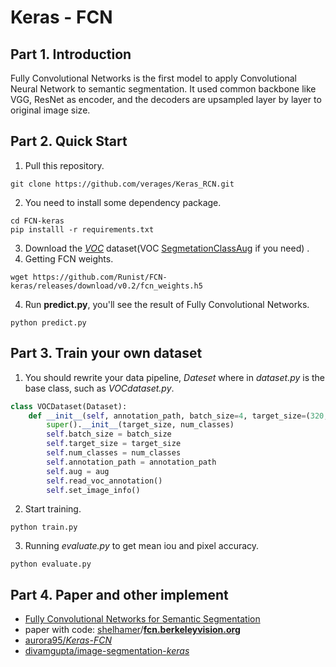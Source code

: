 # Keras  - FCN

## Part 1. Introduction

Fully Convolutional Networks is the first model to apply Convolutional Neural Network to semantic segmentation. It used common backbone like VGG, ResNet as encoder, and the decoders are upsampled layer by layer to original image size.


## Part 2. Quick  Start

1. Pull this repository.

```shell
git clone https://github.com/verages/Keras_RCN.git
```

2. You need to install some dependency package.

```shell
cd FCN-keras
pip installl -r requirements.txt
```

3. Download the *[VOC](https://www.kaggle.com/huanghanchina/pascal-voc-2012)* dataset(VOC [SegmetationClassAug](http://home.bharathh.info/pubs/codes/SBD/download.html) if you need) .
4. Getting FCN weights.

```shell
wget https://github.com/Runist/FCN-keras/releases/download/v0.2/fcn_weights.h5
```

4. Run **predict.py**, you'll see the result of Fully Convolutional Networks.

```shell
python predict.py
```

## Part 3. Train your own dataset
1. You should rewrite your data pipeline, *Dateset* where in *dataset.py* is the base class, such as  *VOCdataset.py*.

```python
class VOCDataset(Dataset):
    def __init__(self, annotation_path, batch_size=4, target_size=(320, 320), num_classes=21, aug=False):
        super().__init__(target_size, num_classes)
        self.batch_size = batch_size
        self.target_size = target_size
        self.num_classes = num_classes
        self.annotation_path = annotation_path
        self.aug = aug
        self.read_voc_annotation()
        self.set_image_info()
```

2. Start training.

```shell
python train.py
```

3. Running *evaluate.py* to get mean iou and pixel accuracy.

```shell
python evaluate.py
```

## Part 4. Paper and other implement

- [Fully Convolutional Networks for Semantic Segmentation](https://arxiv.org/abs/1411.4038)
- paper with code: [shelhamer](https://github.com/shelhamer)/**[fcn.berkeleyvision.org](https://github.com/shelhamer/fcn.berkeleyvision.org)**
- [aurora95/*Keras*-*FCN*](https://github.com/aurora95/Keras-FCN)
- [divamgupta/image-segmentation-*keras*](https://github.com/divamgupta/image-segmentation-keras)
